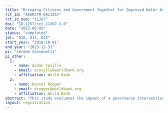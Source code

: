 ```yaml
---
title: "Bringing Citizens and Government Together for Improved Water Access"
rct_id: "AEARCTR-0011267"
rct_id_num: "11267"
doi: "10.1257/rct.11267-3.0"
date: "2023-06-05"
status: "completed"
jel: "O18, O13, Q25"
start_year: "2018-10-01"
end_year: "2023-12-31"
pi: "Jérôme Sansonetti"
pi_other:
  1:
    - name: Aidan Coville
    - email: acoville@worldbank.org
    - affiliation: World Bank
  2:
    - name: Daniel Rogger
    - email: drogger@worldbank.org
    - affiliation: World Bank
abstract: "This study evaluates the impact of a governance intervention that aims to improve the sustainability of communal water points in Tanzania. Responsibility for the maintenance of communal infrastructure in low and middle income countries is often ambiguous, leading to inefficiency and dysfunction in public and private investments. Roughly half of the communal water points in Tanzania do not produce water. To overcome inefficiencies in the maintenance of communal infrastructure, we study an intervention that aims to strengthen coproduction between the district governments and village water community organisations, which are jointly responsible for maintaining communal water points. The intervention consists of repeated `action-learning' consultations led by an independent facilitator that encourages information sharing and the resolution of ambiguities around responsibilities for maintenance between the two parties. We evaluate its impact through a cluster-randomized controlled trial and measure impacts on the functionality of communal water points, maintenance practices, and measures of coordination between the parties."
layout: registration
---
```


